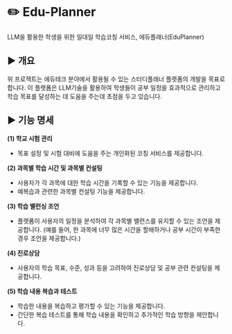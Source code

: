# ✏️ Edu-Planner
LLM을 활용한 학생을 위한 일대일 학습코칭 서비스, 에듀플래너(EduPlanner)

## ▶️ 개요
위 프로젝트는 에듀테크 분야에서 활용될 수 있는 스터디플래너 플랫폼의 개발을 목표로 합니다. 이 플랫폼은 LLM기술을 활용하여 학생들이 공부 일정을 효과적으로 관리하고 학습 목표를 달성하는 데 도움을 주는데 초점을 두고 있습니다.

## ▶️ 기능 명세
**(1) 학교 시험 관리**
- 목표 설정 및 시험 대비에 도움을 주는 개인화된 코칭 서비스를 제공합니다.
  
**(2) 과목별 학습 시간 및 과목별 컨설팅**
- 사용자가 각 과목에 대한 학습 시간을 기록할 수 있는 기능을 제공합니다.
- 예복습과 관련한 과목별 컨설팅 기능을 제공합니다.

**(3) 학습 밸런싱 조언**
- 플랫폼이 사용자의 일정을 분석하여 각 과목별 밸런스를 유지할 수 있는 조언을 제공합니다.
(예를 들어, 한 과목에 너무 많은 시간을 할애하거나 공부 시간이 부족한 경우 조언을 제공합니다.)

**(4) 진로상담** 
- 사용자의 학습 목표, 수준, 성과 등을 고려하여 진로상담 및 공부 관련 컨설팅을 제공합니다.

**(5) 학습 내용 복습과 테스트**
- 학습한 내용을 복습하고 평가할 수 있는 기능을 제공합니다.
- 간단한 복습 테스트를 통해 학습 내용을 확인하고 추가적인 학습 방향을 제안합니다.
